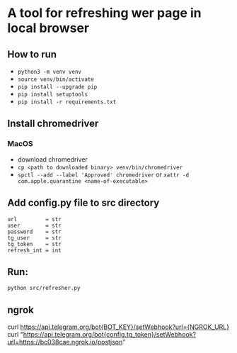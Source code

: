 # A tool for refreshing wer page in local browser 

## How to run
- `python3 -m venv venv`
- `source venv/bin/activate`
- `pip install --upgrade pip`
- `pip install setuptools`
- `pip install -r requirements.txt`

## Install chromedriver

### MacOS
- download chromedriver
- `cp <path to downloaded binary> venv/bin/chromedriver`
- `spctl --add --label 'Approved' chromedriver` or `xattr -d com.apple.quarantine <name-of-executable>`

## Add config.py file to src directory
```
url         = str
user        = str
password    = str
tg_user     = str
tg_token    = str
refresh_int = int
```

## Run:
`python src/refresher.py`
    
## ngrok

curl https://api.telegram.org/bot{BOT_KEY}/setWebhook?url={NGROK_URL}
curl "https://api.telegram.org/bot{config.tg_token}/setWebhook?url=https://bc038cae.ngrok.io/postjson"